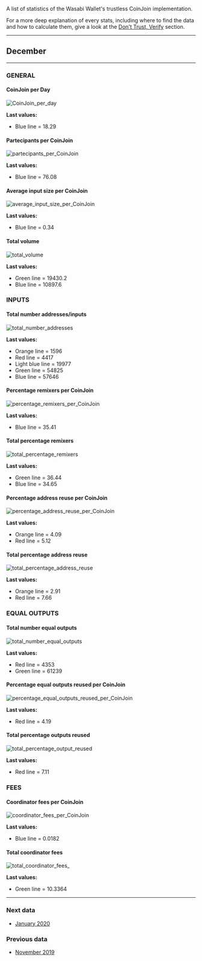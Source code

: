 A list of statistics of the Wasabi Wallet's trustless CoinJoin implementation.

For a more deep explanation of every stats, including where to find the data and how to calculate them, give a look at the [Don't Trust, Verify](https://github.com/PulpCattel/Wasabi_Observatory/blob/master/Dont_Trust_Verify.md) section. 

---

## December

---

### GENERAL

#### CoinJoin per Day
![CoinJoin_per_day](CoinJoin_per_day.png)

**Last values:**

* Blue line = 18.29

#### Partecipants per CoinJoin
![partecipants_per_CoinJoin](partecipants_per_CoinJoin.png)

**Last values:**

* Blue line = 76.08

#### Average input size per CoinJoin
![average_input_size_per_CoinJoin](average_input_size_per_CoinJoin.png)

**Last values:**

* Blue line = 0.34

#### Total volume
![total_volume](total_volume.png)

**Last values:**

* Green line = 19430.2
* Blue line = 10897.6

### INPUTS

#### Total number addresses/inputs
![total_number_addresses](total_number_addresses.png)

**Last values:**

* Orange line = 1596
* Red line = 4417
* Light blue line = 19977
* Green line = 54825
* Blue line = 57646

#### Percentage remixers per CoinJoin
![percentage_remixers_per_CoinJoin](percentage_remixers_per_CoinJoin.png)

**Last values:**

* Blue line = 35.41

#### Total percentage remixers
![total_percentage_remixers](total_percentage_remixers.png)

**Last values:**

* Green line = 36.44
* Blue line = 34.65

#### Percentage address reuse per CoinJoin
![percentage_address_reuse_per_CoinJoin](percentage_address_reuse_per_CoinJoin.png)

**Last values:**

* Orange line = 4.09
* Red line = 5.12

#### Total percentage address reuse
![total_percentage_address_reuse](total_percentage_address_reuse.png)

**Last values:**

* Orange line = 2.91
* Red line = 7.66

### EQUAL OUTPUTS

#### Total number equal outputs
![total_number_equal_outputs](total_number_equal_outputs_reused.png)

**Last values:**

* Red line = 4353
* Green line = 61239

#### Percentage equal outputs reused per CoinJoin
![percentage_equal_outputs_reused_per_CoinJoin](percentage_equal_outputs_reused_per_CoinJoin.png)

**Last values:**

* Red line = 4.19

#### Total percentage outputs reused
![total_percentage_output_reused](total_percentage_outputs_reuse.png)

**Last values:**

* Red line = 7.11

### FEES

#### Coordinator fees per CoinJoin
![coordinator_fees_per_CoinJoin](coordinator_fees_per_CoinJoin.png)

**Last values:**

* Blue line = 0.0182

#### Total coordinator fees
![total_coordinator_fees_](total_coordinator_fees.png)

**Last values:**

* Green line = 10.3364

---
### Next data

* [January 2020](https://github.com/PulpCattel/Wasabi_Observatory/blob/master/README.md)

### Previous data

* [November 2019](https://github.com/PulpCattel/Wasabi_Observatory/blob/master/2019/November/README.md)
